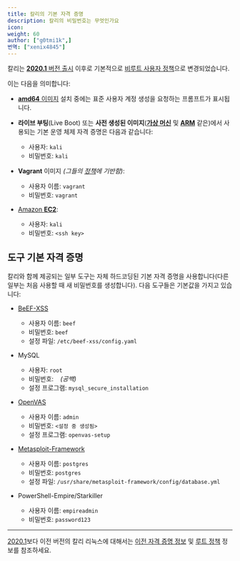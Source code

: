```yaml
---
title: 칼리의 기본 자격 증명
description: 칼리의 비밀번호는 무엇인가요
icon:
weight: 60
author: ["g0tmi1k",]
번역: ["xenix4845"]
---
```


칼리는 [**2020.1** 버전 출시](/blog/kali-default-non-root-user/) 이후로 기본적으로 [비루트 사용자 정책](/docs/policy/kali-linux-user-policy/)으로 변경되었습니다.

이는 다음을 의미합니다:

- [**amd64** 이미지](/docs/installation/) 설치 중에는 표준 사용자 계정 생성을 요청하는 프롬프트가 표시됩니다.

- **라이브 부팅**(Live Boot) 또는 **사전 생성된 이미지**(**[가상 머신](/docs/virtualization/)** 및 **[ARM](/docs/arm/)** 같은)에서 사용되는 기본 운영 체제 자격 증명은 다음과 같습니다:
    - 사용자: `kali`
    - 비밀번호: `kali`

- **Vagrant** 이미지 _(그들의 [정책](https://www.vagrantup.com/docs/boxes/base.html)에 기반함)_:
    - 사용자 이름: `vagrant`
    - 비밀번호: `vagrant`

- [Amazon **EC2**](/docs/cloud/aws/):
    - 사용자: `kali`
    - 비밀번호: `<ssh key>`

## 도구 기본 자격 증명

칼리와 함께 제공되는 일부 도구는 자체 하드코딩된 기본 자격 증명을 사용합니다(다른 일부는 처음 사용할 때 새 비밀번호를 생성합니다). 다음 도구들은 기본값을 가지고 있습니다:

- [BeEF-XSS](/tools/beef-xss/)
    - 사용자 이름: `beef`
    - 비밀번호: `beef`
    - 설정 파일: `/etc/beef-xss/config.yaml`

- MySQL
    - 사용자: `root`
    - 비밀번호: ` ` _(공백)_
    - 설정 프로그램: `mysql_secure_installation`

- [OpenVAS](/tools/gvm/)
    - 사용자 이름: `admin`
    - 비밀번호: `<설정 중 생성됨>`
    - 설정 프로그램: `openvas-setup`

- [Metasploit-Framework](/tools/metasploit-framework/)
    - 사용자 이름: `postgres`
    - 비밀번호: `postgres`
    - 설정 파일: `/usr/share/metasploit-framework/config/database.yml`

- PowerShell-Empire/Starkiller
    - 사용자 이름: `empireadmin`
    - 비밀번호: `password123`

- - -

[2020.1](https://kali.org/blog/kali-linux-2020-1-release/)보다 이전 버전의 칼리 리눅스에 대해서는 [이전 자격 증명 정보](/docs/introduction/kali-linux-default-passwords/) 및 [루트 정책](/docs/policy/kali-linux-root-user-policy/) 정보를 참조하세요.
